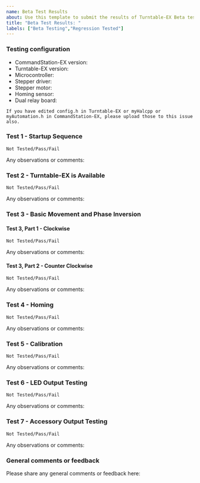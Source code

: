 ```yaml
---
name: Beta Test Results
about: Use this template to submit the results of Turntable-EX Beta testing
title: "Beta Test Results: "
labels: ["Beta Testing","Regression Tested"]
---
```


<!--
Thanks for Beta testing Turntable-EX! Please provide the test results below, and we encourage feedback on the ease of use, reliability, and overall usefullness also.
-->

### Testing configuration

* CommandStation-EX version:
* Turntable-EX version:
* Microcontroller:
* Stepper driver:
* Stepper motor:
* Homing sensor:
* Dual relay board:

`If you have edited config.h in Turntable-EX or myHalcpp or myAutomation.h in CommandStation-EX, please upload those to this issue also.`

### Test 1 - Startup Sequence

`Not Tested/Pass/Fail`

Any observations or comments:

### Test 2 - Turntable-EX is Available

`Not Tested/Pass/Fail`

Any observations or comments:

### Test 3 - Basic Movement and Phase Inversion
#### Test 3, Part 1 - Clockwise

`Not Tested/Pass/Fail`

Any observations or comments:

#### Test 3, Part 2 - Counter Clockwise

`Not Tested/Pass/Fail`

Any observations or comments:

### Test 4 - Homing

`Not Tested/Pass/Fail`

Any observations or comments:

### Test 5 - Calibration

`Not Tested/Pass/Fail`

Any observations or comments:

### Test 6 - LED Output Testing

`Not Tested/Pass/Fail`

Any observations or comments:

### Test 7 - Accessory Output Testing

`Not Tested/Pass/Fail`

Any observations or comments:

### General comments or feedback

Please share any general comments or feedback here:
